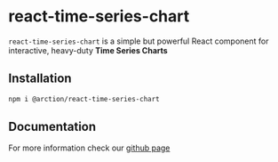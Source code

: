 # react-time-series-chart

`react-time-series-chart` is a simple but powerful React component for interactive, heavy-duty **Time Series Charts**

## Installation

```bash
npm i @arction/react-time-series-chart
```

## Documentation

For more information check our [github page](https://github.com/Arction/lcjs-react-template/react-time-series-chart)
